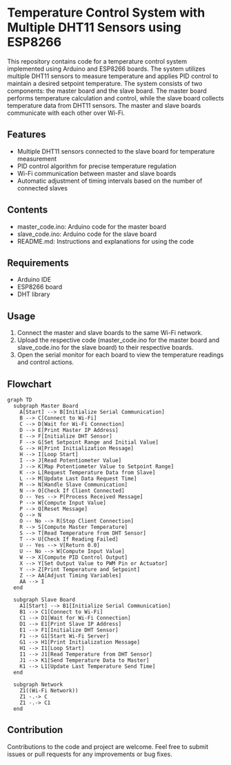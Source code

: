 # Temperature Control System with Multiple DHT11 Sensors using ESP8266
This repository contains code for a temperature control system implemented using Arduino and ESP8266 boards. The system utilizes multiple DHT11 sensors to measure temperature and applies PID control to maintain a desired setpoint temperature. The system consists of two components: the master board and the slave board. The master board performs temperature calculation and control, while the slave board collects temperature data from DHT11 sensors. The master and slave boards communicate with each other over Wi-Fi.

## Features
- Multiple DHT11 sensors connected to the slave board for temperature measurement
- PID control algorithm for precise temperature regulation
- Wi-Fi communication between master and slave boards
- Automatic adjustment of timing intervals based on the number of connected slaves

## Contents
- master_code.ino: Arduino code for the master board
- slave_code.ino: Arduino code for the slave board
- README.md: Instructions and explanations for using the code

## Requirements
- Arduino IDE
- ESP8266 board
- DHT library

## Usage
1. Connect the master and slave boards to the same Wi-Fi network.
2. Upload the respective code (master_code.ino for the master board and slave_code.ino for the slave board) to their respective boards.
3. Open the serial monitor for each board to view the temperature readings and control actions.

## Flowchart

```mermaid
graph TD
  subgraph Master Board
    A[Start] --> B[Initialize Serial Communication]
    B --> C[Connect to Wi-Fi]
    C --> D[Wait for Wi-Fi Connection]
    D --> E[Print Master IP Address]
    E --> F[Initialize DHT Sensor]
    F --> G[Set Setpoint Range and Initial Value]
    G --> H[Print Initialization Message]
    H --> I[Loop Start]
    I --> J[Read Potentiometer Value]
    J --> K[Map Potentiometer Value to Setpoint Range]
    K --> L[Request Temperature Data from Slave]
    L --> M[Update Last Data Request Time]
    M --> N[Handle Slave Communication]
    N --> O[Check If Client Connected]
    O -- Yes --> P[Process Received Message]
    P --> W[Compute Input Value]
    P --> Q[Reset Message]
    Q --> N
    O -- No --> R[Stop Client Connection]
    R --> S[Compute Master Temperature]
    S --> T[Read Temperature from DHT Sensor]
    T --> U[Check If Reading Failed]
    U -- Yes --> V[Return 0.0]
    U -- No --> W[Compute Input Value]
    W --> X[Compute PID Control Output]
    X --> Y[Set Output Value to PWM Pin or Actuator]
    Y --> Z[Print Temperature and Setpoint]
    Z --> AA[Adjust Timing Variables]
    AA --> I
  end
  
  subgraph Slave Board
    A1[Start] --> B1[Initialize Serial Communication]
    B1 --> C1[Connect to Wi-Fi]
    C1 --> D1[Wait for Wi-Fi Connection]
    D1 --> E1[Print Slave IP Address]
    E1 --> F1[Initialize DHT Sensor]
    F1 --> G1[Start Wi-Fi Server]
    G1 --> H1[Print Initialization Message]
    H1 --> I1[Loop Start]
    I1 --> J1[Read Temperature from DHT Sensor]
    J1 --> K1[Send Temperature Data to Master]
    K1 --> L1[Update Last Temperature Send Time]
  end

  subgraph Network
    Z1((Wi-Fi Network))
    Z1 -.-> C
    Z1 -.-> C1
  end
```

## Contribution
Contributions to the code and project are welcome. Feel free to submit issues or pull requests for any improvements or bug fixes.
